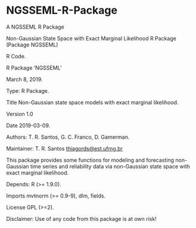 # NGSSEML-R-Package
A NGSSEML R Package

Non-Gaussian State Space with Exact Marginal Likelihood R Package (Package NGSSEML)

R Code.

R Package ‘NGSSEML’

March 8, 2019.

Type: R Package.

Title Non-Gaussian state space models with exact marginal likelihood.

Version 1.0

Date 2019-03-09.

Authors: T. R. Santos, G. C. Franco, D. Gamerman.

Maintainer: T. R. Santos thiagords@est.ufmg.br

This package provides some functions for modeling and forecasting non- Gaussian time series and reliability data via non-Gaussian state space with exact marginal likelihood.

Depends: R (>= 1.9.0).

Imports mvtnorm (>= 0.9-9), dlm, fields.

License GPL (>=2).

Disclaimer: Use of any code from this package is at own risk!
